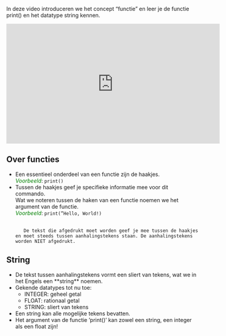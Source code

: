 In deze video introduceren we het concept “functie” en leer je de functie print() en het datatype string kennen.

<div align="center">
<iframe width="560" height="315" src="https://www.youtube.com/embed/_uoBdW-D9mg" title="YouTube video player" frameborder="0" allow="accelerometer; autoplay; clipboard-write; encrypted-media; gyroscope; picture-in-picture; web-share" allowfullscreen></iframe>
</div>

## Over functies
<div>
<ul>
  <li> Een essentieel onderdeel van een functie zijn de haakjes.<br>
       <i style="color:green;">Voorbeeld</i>: <code>print()</code>
  </li>
  <li> Tussen de haakjes geef je specifieke informatie mee voor dit commando. <br>
       Wat we noteren tussen de haken van een functie noemen we het argument van de functie. <br>
       <i style="color:green;">Voorbeeld</i>: <code>print(”Hello, World!)</code> <br><br>

       De tekst die afgedrukt moet worden geef je mee tussen de haakjes en moet steeds tussen aanhalingstekens staan. De aanhalingstekens worden NIET afgedrukt.
  </li>
</ul>
</div>

## String
<div>
<ul>
  <li> De tekst tussen aanhalingstekens vormt een sliert van tekens, wat we in het Engels een **string** noemen.</li>
  <li> Gekende datatypes tot nu toe:
    <ul>
      <li> INTEGER: geheel getal </li>
      <li> FLOAT: rationaal getal </li>
      <li> STRING: sliert van tekens </li>
    </ul>
  <li> Een string kan alle mogelijke tekens bevatten. </li>
  <li> Het argument van de functie ’print()’ kan zowel een string, een integer als een float zijn! </li>
</ul>
</div>
